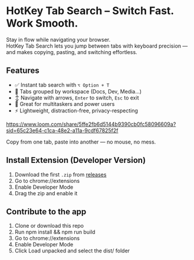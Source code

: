 # HotKey Tab Search – Switch Fast. Work Smooth.

Stay in flow while navigating your browser.  
HotKey Tab Search lets you jump between tabs with keyboard precision — and makes copying, pasting, and switching effortless.

## Features

* ✅ Instant tab search with `⌥ Option + T`  
* 📂 Tabs grouped by workspace (Docs, Dev, Media...)  
* ↕ Navigate with arrows, `Enter` to switch, `Esc` to exit  
* 🧠 Great for multitaskers and power users
* ⚡ Lightweight, distraction-free, privacy-respecting

https://www.loom.com/share/5ffe2fb6d5144b9390cb0fc58096609a?sid=65c23e64-c1ca-48e2-a11a-9cdf67825f2f

Copy from one tab, paste into another — no mouse, no mess.

##  Install Extension (Developer Version)
1. Download the first `.zip` from [releases]()
2. Go to chrome://extensions
3. Enable Developer Mode
4. Drag the zip and enable it

## Contribute to the app
1. Clone or download this repo
2. Run npm install && npm run build
3. Go to chrome://extensions
4. Enable Developer Mode
5. Click Load unpacked and select the dist/ folder

